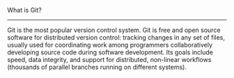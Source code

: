 What is Git?
***
Git is the most popular version control system. Git is free and open source software for distributed version control: 
tracking changes in any set of files, usually used for coordinating work among programmers collaboratively developing
source code during software development. Its goals include speed, data integrity, and support for distributed, non-linear
workflows (thousands of parallel branches running on different systems).
